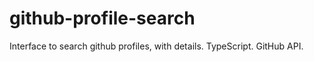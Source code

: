 # github-profile-search

Interface to search github profiles, with details. TypeScript. GitHub API.
